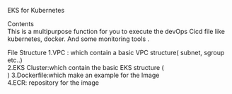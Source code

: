 EKS for Kubernetes<br />

Contents<br />
This is a multipurpose function for you to execute the devOps Cicd file like kubernetes, docker.
And some monitoring tools . 

File Structure 
1.VPC : which contain a basic VPC structure( subnet, sgroup etc..)<br />
2.EKS Cluster:which contain the basic EKS structure (<br />)
3.Dockerfile:which make an example for the Image <br />
4.ECR: repository for the image<br />
